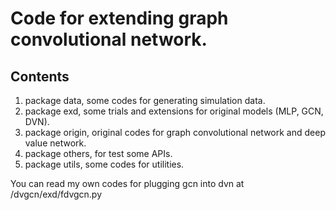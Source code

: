 # Code for extending graph convolutional network.

## Contents

1. package data, some codes for generating simulation data.
2. package exd, some trials and extensions for original models (MLP, GCN, DVN).
3. package origin, original codes for graph convolutional network and deep value network.
4. package others, for test some APIs.
5. package utils, some codes for utilities.

You can read my own codes for plugging gcn into dvn at /dvgcn/exd/fdvgcn.py 
